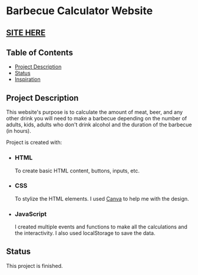 # Barbecue Calculator Website

## [SITE HERE](https://isabdch.github.io/bbq-calculator/)

## Table of Contents

- [Project Description](#project-description)
- [Status](#status)
- [Inspiration](#inspiration)

## Project Description

This website's purpose is to calculate the amount of meat, beer, and any other drink you will need to make a barbecue depending on the number of adults, kids, adults who don't drink alcohol and the duration of the barbecue (in hours).

Project is created with:

- ### HTML

  To create basic HTML content, buttons, inputs, etc.

- ### CSS

  To stylize the HTML elements. I used [Canva](https://www.canva.com/) to help me with the design.

- ### JavaScript

  I created multiple events and functions to make all the calculations and the interactivity. I also used localStorage to save the data.

## Status

This project is finished. 
